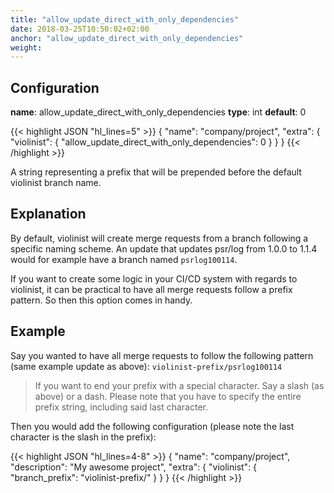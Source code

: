 ```yaml
---
title: "allow_update_direct_with_only_dependencies"
date: 2018-03-25T10:50:02+02:00
anchor: "allow_update_direct_with_only_dependencies"
weight:
---
```


## Configuration

__name__: allow_update_direct_with_only_dependencies
__type__: int
__default__: 0

{{< highlight JSON "hl_lines=5" >}}
{
  "name": "company/project",
  "extra": {
    "violinist": {
      "allow_update_direct_with_only_dependencies": 0
    }
  }
}
{{< /highlight >}}

A string representing a prefix that will be prepended before the default violinist branch name.

## Explanation

By default, violinist will create merge requests from a branch following a specific naming scheme. An update that updates psr/log from 1.0.0 to 1.1.4 would for example have a branch named `psrlog100114`.

If you want to create some logic in your CI/CD system with regards to violinist, it can be practical to have all merge requests follow a prefix pattern. So then this option comes in handy.

## Example

Say you wanted to have all merge requests to follow the following pattern (same example update as above): `violinist-prefix/psrlog100114`

> If you want to end your prefix with a special character. Say a slash (as above) or a dash. Please note that you have to specify the entire prefix string, including said last character.

Then you would add the following configuration (please note the last character is the slash in the prefix):

{{< highlight JSON "hl_lines=4-8" >}}
{
  "name": "company/project",
  "description": "My awesome project",
  "extra": {
    "violinist": {
      "branch_prefix": "violinist-prefix/"
    }
  }
}
{{< /highlight >}}
